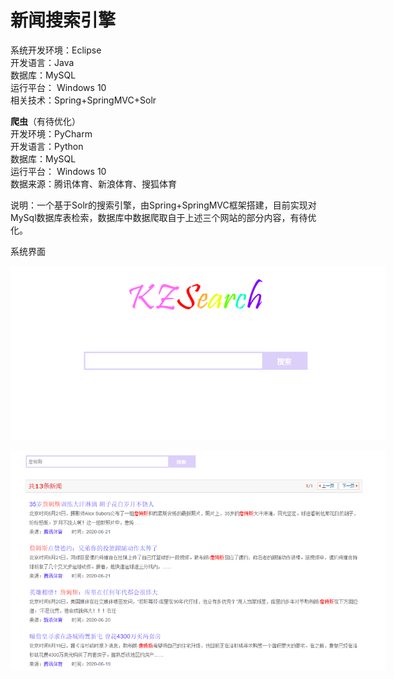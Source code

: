 # 新闻搜索引擎
系统开发环境：Eclipse<br>
开发语言：Java<br>
数据库：MySQL<br>
运行平台： Windows 10<br>
相关技术：Spring+SpringMVC+Solr<br>

**爬虫**（有待优化）<br>
开发环境：PyCharm<br>
开发语言：Python<br>
数据库：MySQL<br>
运行平台： Windows 10<br>
数据来源：腾讯体育、新浪体育、搜狐体育

说明：一个基于Solr的搜索引擎，由Spring+SpringMVC框架搭建，目前实现对MySql数据库表检索，数据库中数据爬取自于上述三个网站的部分内容，有待优化。

系统界面
<p align='center'>
<img src='images/SearchUI.png' style='max-width:600px'></img>
</p>
<p align='center'>
<img src='images/SearchContent.png' style='max-width:600px'></img>
</p>




